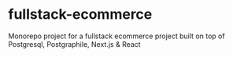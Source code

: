 # fullstack-ecommerce
Monorepo project for a fullstack ecommerce project built on top of Postgresql, Postgraphile, Next.js &amp; React
